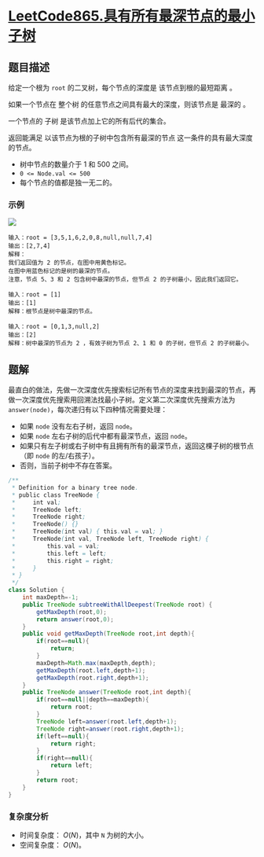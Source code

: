 # [LeetCode865.具有所有最深节点的最小子树](https://leetcode-cn.com/problems/smallest-subtree-with-all-the-deepest-nodes/)
## 题目描述
给定一个根为 `root` 的二叉树，每个节点的深度是 该节点到根的最短距离 。

如果一个节点在 整个树 的任意节点之间具有最大的深度，则该节点是 最深的 。

一个节点的 子树 是该节点加上它的所有后代的集合。

返回能满足 以该节点为根的子树中包含所有最深的节点 这一条件的具有最大深度的节点。

- 树中节点的数量介于 1 和 500 之间。
- `0 <= Node.val <= 500`
- 每个节点的值都是独一无二的。

### 示例
![](https://picgp.oss-cn-beijing.aliyuncs.com/img/20201203165933.png)
```
输入：root = [3,5,1,6,2,0,8,null,null,7,4]
输出：[2,7,4]
解释：
我们返回值为 2 的节点，在图中用黄色标记。
在图中用蓝色标记的是树的最深的节点。
注意，节点 5、3 和 2 包含树中最深的节点，但节点 2 的子树最小，因此我们返回它。
```
```
输入：root = [1]
输出：[1]
解释：根节点是树中最深的节点。
```
```
输入：root = [0,1,3,null,2]
输出：[2]
解释：树中最深的节点为 2 ，有效子树为节点 2、1 和 0 的子树，但节点 2 的子树最小。
```
## 题解
最直白的做法，先做一次深度优先搜索标记所有节点的深度来找到最深的节点，再做一次深度优先搜索用回溯法找最小子树。定义第二次深度优先搜索方法为 `answer(node)`，每次递归有以下四种情况需要处理：

- 如果 `node` 没有左右子树，返回 `node`。
- 如果 `node` 左右子树的后代中都有最深节点，返回 `node`。
- 如果只有左子树或右子树中有且拥有所有的最深节点，返回这棵子树的根节点（即 `node` 的左/右孩子）。
- 否则，当前子树中不存在答案。

```java
/**
 * Definition for a binary tree node.
 * public class TreeNode {
 *     int val;
 *     TreeNode left;
 *     TreeNode right;
 *     TreeNode() {}
 *     TreeNode(int val) { this.val = val; }
 *     TreeNode(int val, TreeNode left, TreeNode right) {
 *         this.val = val;
 *         this.left = left;
 *         this.right = right;
 *     }
 * }
 */
class Solution {
    int maxDepth=-1;
    public TreeNode subtreeWithAllDeepest(TreeNode root) {
        getMaxDepth(root,0);
        return answer(root,0);
    }
    public void getMaxDepth(TreeNode root,int depth){
        if(root==null){
            return;
        }
        maxDepth=Math.max(maxDepth,depth);
        getMaxDepth(root.left,depth+1);
        getMaxDepth(root.right,depth+1);
    }
    public TreeNode answer(TreeNode root,int depth){
        if(root==null||depth==maxDepth){
            return root;
        }
        TreeNode left=answer(root.left,depth+1);
        TreeNode right=answer(root.right,depth+1);
        if(left==null){
            return right;
        }
        if(right==null){
            return left;
        }
        return root;
    }
}
```
### 复杂度分析
- 时间复杂度： $O(N)$，其中 `N` 为树的大小。
- 空间复杂度： $O(N)$。